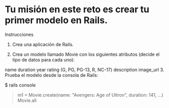 # Tu misión en este reto es crear tu primer modelo en Rails.

Instrucciones
1. Crea una aplicación de Rails.

2. Crea un modelo llamado Movie con los siguientes atributos (decide el tipo de datos para cada uno):

name
duration
year
rating (G, PG, PG-13, R, NC-17)
description
image_url
3. Prueba el modelo desde la consola de Rails:

$ rails console
> m1 = Movie.create(name: "Avengers: Age of Ultron", duration: 141, ...)
> Movie.all
